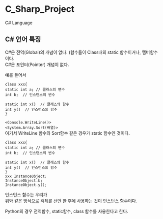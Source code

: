 # C_Sharp_Project
C# Language

## C# 언어 특징
C#은 전역(Global)의 개념이 없다. (함수들이 Class내의 static 함수이거나, 멤버함수이다.  
C#은 포인터(Pointer) 개념이 없다.  

예를 들어서  
```
class xxx{
static int a; // 클래스의 변수
int b;  // 인스턴스의 변수

static int x()  // 클래스의 함수
int y()  // 인스턴스의 함수
}
```

`<Console.WriteLine()>`  
`<System.Array.Sort(배열)>`  
여기서 WriteLine 함수와 Sort함수 같은 경우가 static 함수인 것이다.  
```
class xxx{
static int a; // 클래스의 변수
int b;  // 인스턴스의 변수

static int x()  // 클래스의 함수
int y()  // 인스턴스의 함수
}
xxx InstanceObject;
InstanceObject.b;  
InstanceObject.y(); 
```
인스턴스 함수는 우리가  
위와 같은 방식으로 객체를 선언 한 후에 사용하는 것이 인스턴스 함수이다.  

Python의 경우 전역함수, static함수, class 함수를 사용한다고 한다.  
